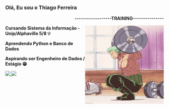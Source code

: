 ### Olá, Eu sou o Thiago Ferreira

<div>
  <p align="right"><b>------------------TRAINING---------------<b></p>
<img align="right" width="250px" height="250" src="zoro-one-piece.gif">
</div>

<div>
<p>Cursando Sistema da Informação - Unip/Alphaville 5/8 💡</p>
<p>Aprendendo Python e Banco de Dados</p>
<p>Aspirando ser Engenheiro de Dados / Estágio 😁 </p>
</div>

<div>
  <a href="mailto:thiagocbf@outlook.com"><img src="https://img.shields.io/badge/Microsoft_Outlook-0078D4?style=for-the-badge&logo=microsoft-outlook&logoColor=white" target="_blank">    </a>
  <a href="https://www.instagram.com/thiagocouto04/"><img src="https://img.shields.io/badge/Instagram-E4405F?style=for-the-badge&logo=instagram&logoColor=white" target="_blank">          </a>
 
</div>


